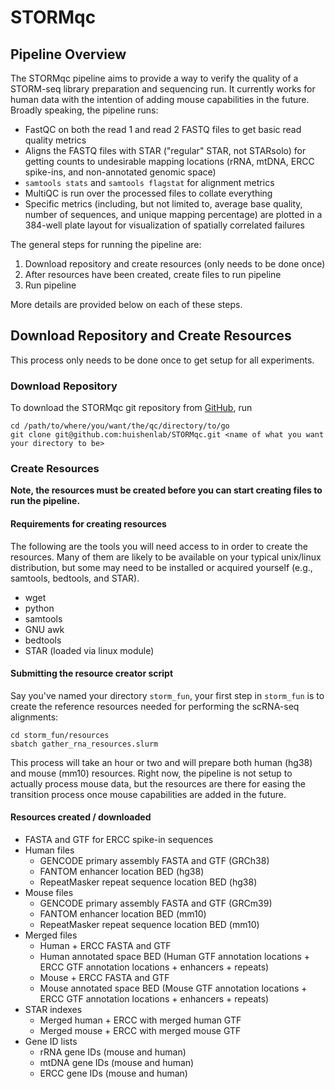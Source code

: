 # STORMqc

## Pipeline Overview

The STORMqc pipeline aims to provide a way to verify the quality of a STORM-seq library preparation and sequencing run.
It currently works for human data with the intention of adding mouse capabilities in the future. Broadly speaking, the
pipeline runs:

  - FastQC on both the read 1 and read 2 FASTQ files to get basic read quality metrics
  - Aligns the FASTQ files with STAR ("regular" STAR, not STARsolo) for getting counts to undesirable mapping locations
  (rRNA, mtDNA, ERCC spike-ins, and non-annotated genomic space)
  - `samtools stats` and `samtools flagstat` for alignment metrics
  - MultiQC is run over the processed files to collate everything
  - Specific metrics (including, but not limited to, average base quality, number of sequences, and unique mapping
  percentage) are plotted in a 384-well plate layout for visualization of spatially correlated failures

The general steps for running the pipeline are:

  1. Download repository and create resources (only needs to be done once)
  2. After resources have been created, create files to run pipeline
  3. Run pipeline

More details are provided below on each of these steps.

## Download Repository and Create Resources

This process only needs to be done once to get setup for all experiments.

### Download Repository

To download the STORMqc git repository from [GitHub](https://github.com/huishenlab/STORMqc), run
```
cd /path/to/where/you/want/the/qc/directory/to/go
git clone git@github.com:huishenlab/STORMqc.git <name of what you want your directory to be>
```

### Create Resources

**Note, the resources must be created before you can start creating files to run the pipeline.**

#### Requirements for creating resources

The following are the tools you will need access to in order to create the resources. Many of them are likely to be
available on your typical unix/linux distribution, but some may need to be installed or acquired yourself (e.g.,
samtools, bedtools, and STAR).

  - wget
  - python
  - samtools
  - GNU awk
  - bedtools
  - STAR (loaded via linux module)

#### Submitting the resource creator script

Say you've named your directory `storm_fun`, your first step in `storm_fun` is to create the reference resources needed
for performing the scRNA-seq alignments:
```
cd storm_fun/resources
sbatch gather_rna_resources.slurm
```
This process will take an hour or two and will prepare both human (hg38) and mouse (mm10) resources. Right now, the
pipeline is not setup to actually process mouse data, but the resources are there for easing the transition process once
mouse capabilities are added in the future.

#### Resources created / downloaded

  - FASTA and GTF for ERCC spike-in sequences
  - Human files
    - GENCODE primary assembly FASTA and GTF (GRCh38)
    - FANTOM enhancer location BED (hg38)
    - RepeatMasker repeat sequence location BED (hg38)
  - Mouse files
    - GENCODE primary assembly FASTA and GTF (GRCm39)
    - FANTOM enhancer location BED (mm10)
    - RepeatMasker repeat sequence location BED (mm10)
  - Merged files
    - Human + ERCC FASTA and GTF
    - Human annotated space BED (Human GTF annotation locations + ERCC GTF annotation locations + enhancers + repeats)
    - Mouse + ERCC FASTA and GTF
    - Mouse annotated space BED (Mouse GTF annotation locations + ERCC GTF annotation locations + enhancers + repeats)
  - STAR indexes
    - Merged human + ERCC with merged human GTF
    - Merged mouse + ERCC with merged mouse GTF
  - Gene ID lists
    - rRNA gene IDs (mouse and human)
    - mtDNA gene IDs (mouse and human)
    - ERCC gene IDs (mouse and human)
